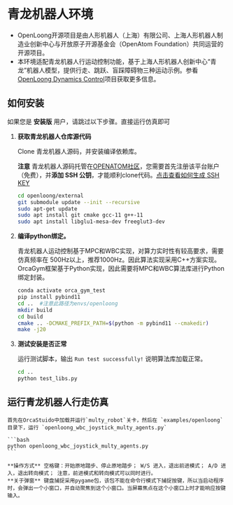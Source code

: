 # 青龙机器人环境

* OpenLoong开源项目是由人形机器人（上海）有限公司、上海人形机器人制造业创新中心与开放原子开源基金会（OpenAtom Foundation）共同运营的开源项目。
* 本环境适配青龙机器人行运动控制功能，基于上海人形机器人创新中心“青龙”机器人模型，提供行走、跳跃、盲踩障碍物三种运动示例。参看[OpenLoong Dynamics Control](https://atomgit.com/openloong/openloong-dyn-control)项目获取更多信息。

## 如何安装
如果您是 **安装版** 用户，请跳过以下步骤。直接运行仿真即可
1. **获取青龙机器人仓库源代码**
    
    Clone 青龙机器人源码，并安装编译依赖库。
    
    **注意** 青龙机器人源码托管在[OPENATOM社区](https://atomgit.com/OpenAtomFoundation/)，您需要首先注册该平台账户（免费），并**添加 SSH 公钥**，才能顺利clone代码。[点击查看如何生成 SSH KEY](https://docs.atomgit.com/user/sshkey/)

    ```bash
    cd openloong/external
    git submodule update --init --recursive
    sudo apt-get update
    sudo apt install git cmake gcc-11 g++-11
    sudo apt install libglu1-mesa-dev freeglut3-dev    
    ```

2. **编译python绑定。**

    青龙机器人运动控制基于MPC和WBC实现，对算力实时性有较高要求，需要仿真频率在 500Hz以上，推荐1000Hz。因此算法实现采用C++方案实现。OrcaGym框架基于Python实现，因此需要将MPC和WBC算法库进行Python绑定封装。

    ``` bash
    conda activate orca_gym_test
    pip install pybind11
    cd ..  #注意此路径为envs/openloong
    mkdir build
    cd build
    cmake .. -DCMAKE_PREFIX_PATH=$(python -m pybind11 --cmakedir)
    make -j20
    ```
3. **测试安装是否正常**

    运行测试脚本，输出 `Run test successfully!` 说明算法库加载正常。

    ```bash
    cd ..
    python test_libs.py
    ```

## 运行青龙机器人行走仿真

    首先在OrcaStuido中加载并运行`multy_robot`关卡，然后在 `examples/openloong` 目录下，运行 `openloong_wbc_joystick_multy_agents.py`

    ```bash
    python openloong_wbc_joystick_multy_agents.py
    ```

    **操作方式** 空格键：开始原地踏步、停止原地踏步； W/S 进入，退出前进模式； A/D 进入，退出转向模式； 注意，前进模式和转向模式可以同时进行。
    **关于弹窗** 键盘捕捉采用pygame包，该包不能在命令行模式下捕捉按键，所以当启动程序时，会弹出一个小窗口，并自动聚焦到这个小窗口。当屏幕焦点在这个小窗口上时才能响应按键输入。


